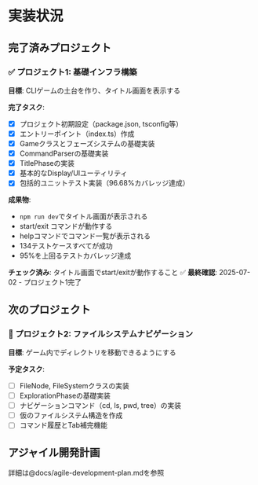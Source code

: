 # 実装状況

## 完了済みプロジェクト

### ✅ プロジェクト1: 基礎インフラ構築
**目標**: CLIゲームの土台を作り、タイトル画面を表示する

**完了タスク**:
- [x] プロジェクト初期設定（package.json, tsconfig等）
- [x] エントリーポイント（index.ts）作成
- [x] Gameクラスとフェーズシステムの基礎実装
- [x] CommandParserの基礎実装
- [x] TitlePhaseの実装
- [x] 基本的なDisplay/UIユーティリティ
- [x] 包括的ユニットテスト実装（96.68%カバレッジ達成）

**成果物**: 
- `npm run dev`でタイトル画面が表示される
- start/exit コマンドが動作する
- helpコマンドでコマンド一覧が表示される
- 134テストケースすべてが成功
- 95%を上回るテストカバレッジ達成

**チェック済み**: タイトル画面でstart/exitが動作すること ✅
**最終確認**: 2025-07-02 - プロジェクト1完了

## 次のプロジェクト

### 📁 プロジェクト2: ファイルシステムナビゲーション
**目標**: ゲーム内でディレクトリを移動できるようにする

**予定タスク**:
- [ ] FileNode, FileSystemクラスの実装
- [ ] ExplorationPhaseの基礎実装
- [ ] ナビゲーションコマンド（cd, ls, pwd, tree）の実装
- [ ] 仮のファイルシステム構造を作成
- [ ] コマンド履歴とTab補完機能

## アジャイル開発計画
詳細は@docs/agile-development-plan.mdを参照
